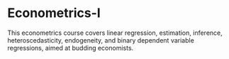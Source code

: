 # Econometrics-I
This econometrics course covers linear regression, estimation, inference, heteroscedasticity, endogeneity, and binary dependent variable regressions, aimed at budding economists.

